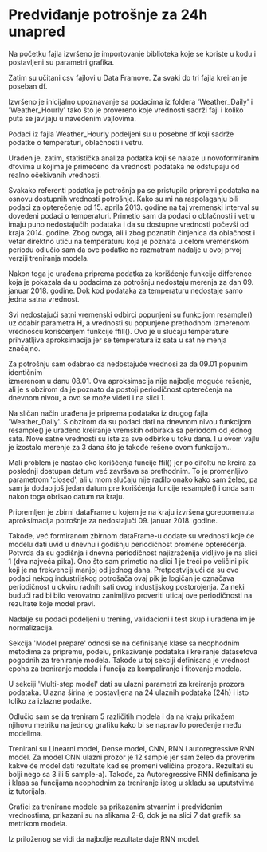 # Predviđanje potrošnje za 24h unapred

Na početku fajla izvršeno je importovanje biblioteka koje se koriste u kodu i
postavljeni su parametri grafika.

Zatim su učitani csv fajlovi u Data Framove. Za svaki do tri fajla kreiran
je poseban df.

Izvršeno je inicijalno upoznavanje sa podacima iz foldera 'Weather_Daily' i
'Weather_Hourly' tako što je provereno koje vrednosti sadrži fajl i koliko puta
se javljaju u navedenim vajlovima.

Podaci iz fajla Weather_Hourly podeljeni su u posebne df koji sadrže podatke o
temperaturi, oblačnosti i vetru.

Urađen je, zatim, statistička analiza podatka koji se nalaze u novoformiranim
dfovima u kojima je primećeno da vrednosti podataka ne odstupaju od realno
očekivanih vrednosti.

Svakako referenti podatka je potrošnja pa se pristupilo pripremi podataka na
osnovu dostupnih vrednosti potrošnje. Kako su mi na raspolaganju bili podaci za
opterećenje od 15. aprila 2013. godine na taj vremenski interval su dovedeni
podaci o temperaturi. Primetio sam da podaci o oblačnosti i vetru imaju puno
nedostajućih podataka i da su dostupne vrednosti počevši od kraja 2014. godine.
Zbog ovoga, ali i zbog poznatih činjenica da oblačnost i vetar direktno utiču na
temperaturu koja je poznata u celom vremenskom periodu odlučio sam da ove podatke
ne razmatram nadalje u ovoj prvoj verziji treniranja modela.

Nakon toga je urađena priprema podatka za korišćenje funkcije difference koja
je pokazala da u podacima za potrošnju nedostaju merenja za dan 09. januar 2018.
godine. Dok kod podataka za temperaturu nedostaje samo jedna satna vrednost.

Svi nedostajući satni vremenski odbirci popunjeni su funkcijom resample() uz odabir
parametra H, a vrednosti su popunjene prethodnom izmerenom vrednošću korišćenjem
funkcije ffill(). Ovo je u slučaju temperature prihvatljiva aproksimacija jer se
temperatura iz sata u sat ne menja značajno.

Za potrošnju sam odabrao da nedostajuće vrednosi za da 09.01 popunim identičnim  
izmerenom u danu 08.01. Ova aproksimacija nije najbolje moguće rešenje, ali je
s obzirom da je poznato da postoji periodičnost opterećenja na dnevnom nivou, a
ovo se može videti i na slici 1.

Na sličan način urađena je priprema podataka iz drugog fajla 'Weather_Daily'.
S obzirom da su podaci dati na dnevnom nivou funkcijom resample() je urađeno
kreiranje vremskih odbiraka sa periodom od jednog sata. Nove satne vrednosti su
iste za sve odbirke u toku dana. I u ovom vajlu je izostalo merenje za 3 dana
što je takođe rešeno ovom funkcijom..

Mali problem je nastao oko korišćenja funcije ffil() jer po difoltu ne kreira
za poslednji dostupan datum već završava sa prethodnim. To je promenljivo
parametrom 'closed', ali u mom slučaju nije radilo onako kako sam želeo, pa sam
ja dodao još jedan datum pre korišćenja funcije resample() i onda sam nakon toga
obrisao datum na kraju.

Pripremljen je zbirni dataFrame u kojem je na kraju izvršena gorepomenuta
aproksimacija potrošnje za nedostajuči 09. januar 2018. godine.

Takođe, već formiranom zbirnom dataFrame-u dodate su vrednosti koje će modelu
dati uvid u dnevnu i godišnju periodičnost promene opterećenja. Potvrda da su
godišnja i dnevna periodičnost najizraženija vidljivo je na slici 1 (dva najveća
pika). Ono što sam primetio na slici 1 je treći po veličini pik koji je na
frekvenciji manjoj od jednog dana. Pretpostvljajući da su ovo podaci nekog
industrijskog potrošača ovaj pik je logičan je označava periodičnost u okviru
radnih sati ovog industijskog postorojenja. Za neki budući rad bi bilo verovatno
zanimljivo proveriti uticaj ove periodičnosti na rezultate koje model pravi.

Nadalje su podaci podeljeni u trening, validacioni i test skup i urađena im je
normalizacija.

Sekcija 'Model prepare' odnosi se na definisanje klase sa neophodnim metodima
za pripremu, podelu, prikazivanje podataka i kreiranje datasetova pogodnih za
treniranje modela.
Takođe u toj sekciji definisana je vrednost epoha za treniranje modela i funcija
za kompaliranje i fitovanje modela.

U sekciji 'Multi-step model' dati su ulazni parametri za kreiranje prozora podataka.
Ulazna širina je postavljena na 24 ulaznih podataka (24h) i isto toliko za izlazne
podatke.

Odlučio sam se da treniram 5 različitih modela i da na kraju prikažem njihovu
metriku na jednog grafiku kako bi se napravilo poređenje među modelima.

Trenirani su Linearni model, Dense model, CNN, RNN i autoregressive RNN model.
Za model CNN ulazni prozor je 12 sample jer sam želeo da proverim kakve će model
dati rezultate kad se promeni veličina prozora. Rezultati su bolji nego sa
3 ili 5 sample-a).
Takođe, za Autoregressive RNN definisana je i klasa sa funcijama neophodnim za
treniranje istog u skladu sa uputstvima iz tutorijala.

Grafici za trenirane modele sa prikazanim stvarnim i predviđenim vrednostima,
prikazani su na slikama 2-6, dok je na slici 7 dat grafik sa metrikom modela.

Iz priloženog se vidi da najbolje rezultate daje RNN model.
